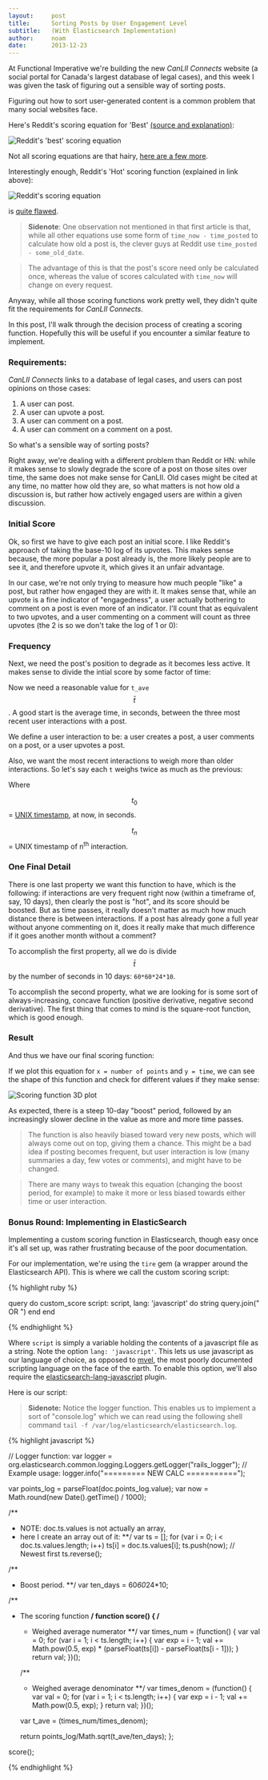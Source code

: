 ```yaml
---
layout:     post
title:      Sorting Posts by User Engagement Level
subtitle:   (With Elasticsearch Implementation)
author:     noam
date:       2013-12-23
---
```


At Functional Imperative we're building the new *CanLII Connects* website (a social portal for Canada's largest database of legal cases), and this week I was given the task of figuring out a sensible way of sorting posts.

Figuring out how to sort user-generated content is a common problem that many social websites face.

Here's Reddit's scoring equation for 'Best' [(source and explanation)](http://www.evanmiller.org/how-not-to-sort-by-average-rating.html):

![Reddit's 'best' scoring equation](http://clusterfoo.com/assets/images/2014/reddit_best.png)

Not all scoring equations are that hairy, [here are a few more](http://moz.com/blog/reddit-stumbleupon-delicious-and-hacker-news-algorithms-exposed).

Interestingly enough, Reddit's 'Hot' scoring function (explained in link above):

![Reddit's scoring equation](http://clusterfoo.com/assets/images/2014/reddit_hot_algo.png)

is [quite flawed](http://technotes.iangreenleaf.com/posts/2013-12-09-reddits-empire-is-built-on-a-flawed-algorithm.html).

> **Sidenote**: One observation not mentioned in that first article is that, while all other equations use some form of `time_now - time_posted` to calculate how old a post is, the clever guys at Reddit use `time_posted - some_old_date`.

> The advantage of this is that the post's score need only be calculated once, whereas the value of scores calculated with `time_now` will change on every request.

Anyway, while all those scoring functions work pretty well, they didn't quite
fit the requirements for *CanLII Connects*.

In this post, I'll walk through the decision process of creating a scoring
function. Hopefully this will be useful if you encounter a similar feature to
implement.

### Requirements:

*CanLII Connects* links to a database of legal cases, and users can post opinions on those cases:

1. A user can post.
2. A user can upvote a post.
3. A user can comment on a post.
4. A user can comment on a comment on a post.

So what's a sensible way of sorting posts?

Right away, we're dealing with a different problem than Reddit or HN: while it makes sense to slowly degrade the score of a post on those sites over time, the same does not make sense for CanLII. Old cases might be cited at any time, no matter how old they are, so what matters is not how old a discussion is, but rather how actively engaged users are within a given discussion.

### Initial Score

Ok, so first we have to give each post an initial score. I like Reddit's approach of taking the base-10 log of its upvotes. This makes sense because, the more popular a post already is, the more likely people are to see it, and therefore upvote it, which gives it an unfair advantage. 

In our case, we're not only trying to measure how much people "like" a post, but rather how engaged they are with it. It makes sense that, while an upvote is a fine indicator of "engagedness", a user actually bothering to comment on a post is even more of an indicator. I'll count that as equivalent to two upvotes, and a user commenting on a comment will count as three upvotes (the 2 is so we don't take the log of 1 or 0): 

<script type="math/tex; mode=display">
    log_{10}(2 + u + 2c + 3cc)
</script>

### Frequency

Next, we need the post's position to degrade as it becomes less active. It makes
sense to divide the intial score by some factor of time:

<script type="math/tex; mode=display">
    \cfrac{ log_{10} (2+u+2c+3cc) }{ \bar{t} }
</script>

Now we need a reasonable value for <span class="mj">`t_ave`</span>$$ \bar{ t } $$. A good start is the average time, in seconds, between the three most recent user interactions with a post. 

We define a user interaction to be: a user creates a post, a user comments on a post, or a user upvotes a post.

Also, we want the most recent interactions to weigh more than older interactions. So let's say each `t` weighs twice as much as the previous:

<script type="math/tex; mode=display">
    \bar{ t } = \cfrac{\sum\_{i=1}^3 \left(\frac{1}{2}\right)^{i-1} * (t_i - t\_{i-1}) }{ \sum\_{i=1}^3  \left(\frac{1}{2}\right)^{i-1}}
</script>

Where

$$ t_0 $$ = [UNIX timestamp](http://en.wikipedia.org/wiki/Unix_time), at now, in seconds.

$$ t_n $$ = UNIX timestamp of n<sup>th</sup> interaction.

### One Final Detail

There is one last property we want this function to have, which is the following: if interactions are very frequent right now (within a timeframe of, say, 10 days), then clearly the post is "hot", and its score should be boosted. But as time passes, it really doesn't matter as much how much distance there is between interactions. If a post has already gone a full year without anyone commenting on it, does it really make that much difference if it goes another month without a comment?

To accomplish the first property, all we do is divide $$ \bar{ t }$$ by the number of seconds in 10 days: `60*60*24*10`.

To accomplish the second property, what we are looking for is some sort of always-increasing, concave function (positive derivative, negative second derivative). The first thing that comes to mind is the square-root function, which is good enough.

### Result

And thus we have our final scoring function:

<script type="math/tex; mode=display">
    \cfrac{ log_{10} (2 + u + 2c + 3cc) }{ \sqrt{ \bar{t}/60 * 60 * 24 * 10 }}
</script>

If we plot this equation for `x = number of points` and `y = time`, we can see the shape of this function and check for different values if they make sense:

![Scoring function 3D plot](http://clusterfoo.com/assets/images/2014/scoring_function_shape_2.jpg)

As expected, there is a steep 10-day "boost" period, followed by an increasingly  slower decline in the value as more and more time passes.

> The function is also heavily biased toward very new posts, which will always come
out on top, giving them a chance. This might be a bad idea if posting becomes 
frequent, but user interaction is low (many summaries a day, few votes or comments), 
and might have to be changed.

> There are many ways to tweak this equation (changing the boost period, for example)
to make it more or less biased towards either time or user interaction.

### Bonus Round: Implementing in ElasticSearch

Implementing a custom scoring function in Elasticsearch, though easy once it's all set up, was rather frustrating because of the poor documentation.

For our implementation, we're using the `tire` gem (a wrapper around the Elasticsearch API). This is where we call the custom scoring script:

{% highlight ruby %}

query do
  custom_score script: script, lang: 'javascript' do
    string query.join(" OR ")
  end
end

{% endhighlight %}

Where `script` is simply a variable holding the contents of a javascript file as a string. Note the option `lang: 'javascript'`. This lets us use javascript as our language of choice, as opposed to [mvel](http://mvel.codehaus.org/), the most poorly documented scripting language on the face of the earth. To enable this option, we'll also require the [elasticsearch-lang-javascript](https://github.com/elasticsearch/elasticsearch-lang-javascript) plugin.

Here is our script:

> **Sidenote:** Notice the logger function. This enables us to implement a sort of "console.log"
which we can read using the following shell command `tail -f /var/log/elasticsearch/elasticsearch.log`.

{% highlight javascript %}

// Logger function:
var logger = org.elasticsearch.common.logging.Loggers.getLogger("rails_logger");
// Example usage:
logger.info("========= NEW CALC ===========");

var points_log = parseFloat(doc.points_log.value);
var now = Math.round(new Date().getTime() / 1000);

/**
* NOTE: doc.ts.values is not actually an array,
* here I create an array out of it:
**/
var ts = [];
for (var i = 0; i < doc.ts.values.length; i++) ts[i] = doc.ts.values[i];
ts.push(now);
// Newest first
ts.reverse();

/**
* Boost period.
**/
var ten_days = 60*60*24*10;

/**
* The scoring function
**/
function score() {
  /**
  * Weighed average numerator
  **/
  var times_num = (function() {
    var val = 0;
    for (var i = 1; i < ts.length; i++) {
      var exp = i - 1;
      val += Math.pow(0.5, exp) * 
             (parseFloat(ts[i]) -
             parseFloat(ts[i - 1]));
    }
    return val;
  })();

  /**
  * Weighed average denominator
  **/
  var times_denom = (function() {
    var val = 0;
    for (var i = 1; i < ts.length; i++) {
      var exp = i - 1;
      val += Math.pow(0.5, exp);
    }
    return val;
  })();

  var t_ave = (times_num/times_denom);

  return points_log/Math.sqrt(t_ave/ten_days);
};

score();

{% endhighlight %}